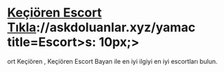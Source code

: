 # <a href=https://askdoluanlar.xyz/yamac>Keçiören Escort Tıkla</a>://askdoluanlar.xyz/yamac title=Escort>s: 10px;>
ort Keçiören , Keçiören Escort Bayan ile en iyi ilgiyi en iyi escortları bulun.
